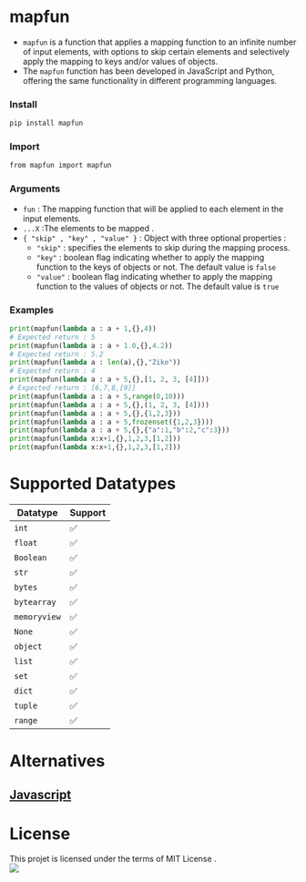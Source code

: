 # mapfun
- `mapfun` is a function that applies a mapping function to an infinite number of input elements, with options to skip certain elements and selectively apply the mapping to keys and/or values of objects.
- The `mapfun` function has been developed in JavaScript and Python, offering the same functionality in different programming languages.
### Install 
```bash
pip install mapfun
```
### Import 
```bash
from mapfun import mapfun
```
### Arguments
- `fun` : The mapping function that will be applied to each element in the input elements.</br>
- `...X` :The elements to be mapped . </br>
- `{ "skip" , "key" , "value" }` : Object with three optional properties :
    * `"skip"` : specifies the elements to skip during the mapping process.
    * `"key"` : boolean flag indicating whether to apply the mapping function to the keys of objects or not. The default value is `false`
    * `"value"` : boolean flag indicating whether to apply the mapping function to the values of objects or not. The default value is `true`
### Examples 
```python
print(mapfun(lambda a : a + 1,{},4))
# Expected return : 5
print(mapfun(lambda a : a + 1.0,{},4.2))
# Expected return : 5.2
print(mapfun(lambda a : len(a),{},"Ziko"))
# Expected return : 4
print(mapfun(lambda a : a + 5,{},[1, 2, 3, [4]]))
# Expected return : [6,7,8,[9]]
print(mapfun(lambda a : a + 5,range(0,10)))
print(mapfun(lambda a : a + 5,{},(1, 2, 3, [4])))
print(mapfun(lambda a : a + 5,{},{1,2,3}))
print(mapfun(lambda a : a + 5,frozenset({1,2,3})))
print(mapfun(lambda a : a + 5,{},{"a":1,"b":2,"c":3}))
print(mapfun(lambda x:x+1,{},1,2,3,[1,2]))
print(mapfun(lambda x:x+1,{},1,2,3,[1,2]))
```
# Supported Datatypes
|Datatype|Support|
|---|-|
|`int`|✅|
|`float`|✅|
|`Boolean`|✅|
|`str`|✅|
|`bytes`|✅|
|`bytearray`|✅|
|`memoryview`|✅|
|`None`|✅|
|`object`|✅|
|`list`|✅|
|`set`|✅|
|`dict`|✅|
|`tuple`|✅|
|`range`|✅|

# Alternatives
## [Javascript](https://github.com/zakarialaoui10/mapfun/blob/main/Javascript/README.md)
# License 
This projet is licensed under the terms of MIT License .<br>
<img src="https://img.shields.io/github/license/zakarialaoui10/zikojs?color=rgb%2820%2C21%2C169%29">
